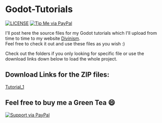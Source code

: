 # Godot-Tutorials

[![LICENSE](https://img.shields.io/badge/license-MIT-lightgrey.svg)](https://raw.githubusercontent.com/divin/godot-tutorials/master/LICENSE)
[![Tip Me via PayPal](https://img.shields.io/badge/PayPal-tip%20me-green.svg?logo=paypal)](https://paypal.me/divinism)

I'll post here the source files for my Godot tutorials which I'll upload from time to time to my website [Divinism](https://divin.github.io).  
Feel free to check it out and use these files as you wish :)

Check out the folders if you only looking for specific file or use the download links down below to load the whole project.

## Download Links for the ZIP files:

[Tutorial_1](https://github.com/divin/Godot-Tutorials/raw/master/Tutorial_1/Tutorial_1.zip)

## Feel free to buy me a Green Tea :smile:

[![Support via PayPal](https://cdn.jsdelivr.net/gh/twolfson/paypal-github-button@1.0.0/dist/button.svg)](https://paypal.me/divinism)
